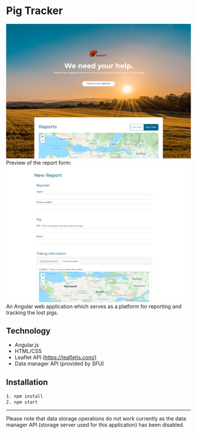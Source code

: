 # Pig Tracker
![pig-tracker-preview](./pig-tracker-preview.png)
Preview of the report form:
![pig-tracker-report-form-preview](./pig-tracker-report-form-preview.png)
An Angular web application which serves as a platform for reporting and tracking the lost pigs.

## Technology
* Angular.js
* HTML/CSS
* Leaflet API (https://leafletjs.com/)
* Data manager API (provided by SFU)


## Installation
```
1. npm install
2. npm start
```
---
Please note that data storage operations do not work currently as the data manager API (storage server used for this application) has been disabled.